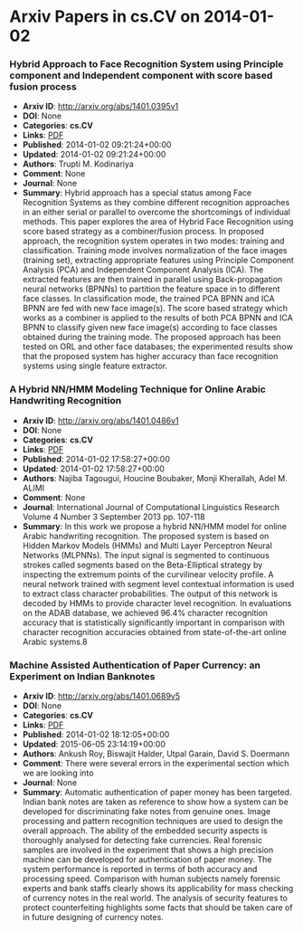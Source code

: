 # Arxiv Papers in cs.CV on 2014-01-02
### Hybrid Approach to Face Recognition System using Principle component and Independent component with score based fusion process
- **Arxiv ID**: http://arxiv.org/abs/1401.0395v1
- **DOI**: None
- **Categories**: **cs.CV**
- **Links**: [PDF](http://arxiv.org/pdf/1401.0395v1)
- **Published**: 2014-01-02 09:21:24+00:00
- **Updated**: 2014-01-02 09:21:24+00:00
- **Authors**: Trupti M. Kodinariya
- **Comment**: None
- **Journal**: None
- **Summary**: Hybrid approach has a special status among Face Recognition Systems as they combine different recognition approaches in an either serial or parallel to overcome the shortcomings of individual methods. This paper explores the area of Hybrid Face Recognition using score based strategy as a combiner/fusion process. In proposed approach, the recognition system operates in two modes: training and classification. Training mode involves normalization of the face images (training set), extracting appropriate features using Principle Component Analysis (PCA) and Independent Component Analysis (ICA). The extracted features are then trained in parallel using Back-propagation neural networks (BPNNs) to partition the feature space in to different face classes. In classification mode, the trained PCA BPNN and ICA BPNN are fed with new face image(s). The score based strategy which works as a combiner is applied to the results of both PCA BPNN and ICA BPNN to classify given new face image(s) according to face classes obtained during the training mode. The proposed approach has been tested on ORL and other face databases; the experimented results show that the proposed system has higher accuracy than face recognition systems using single feature extractor.



### A Hybrid NN/HMM Modeling Technique for Online Arabic Handwriting Recognition
- **Arxiv ID**: http://arxiv.org/abs/1401.0486v1
- **DOI**: None
- **Categories**: **cs.CV**
- **Links**: [PDF](http://arxiv.org/pdf/1401.0486v1)
- **Published**: 2014-01-02 17:58:27+00:00
- **Updated**: 2014-01-02 17:58:27+00:00
- **Authors**: Najiba Tagougui, Houcine Boubaker, Monji Kherallah, Adel M. ALIMI
- **Comment**: None
- **Journal**: International Journal of Computational Linguistics Research Volume
  4 Number 3 September 2013 pp. 107-118
- **Summary**: In this work we propose a hybrid NN/HMM model for online Arabic handwriting recognition. The proposed system is based on Hidden Markov Models (HMMs) and Multi Layer Perceptron Neural Networks (MLPNNs). The input signal is segmented to continuous strokes called segments based on the Beta-Elliptical strategy by inspecting the extremum points of the curvilinear velocity profile. A neural network trained with segment level contextual information is used to extract class character probabilities. The output of this network is decoded by HMMs to provide character level recognition. In evaluations on the ADAB database, we achieved 96.4% character recognition accuracy that is statistically significantly important in comparison with character recognition accuracies obtained from state-of-the-art online Arabic systems.8



### Machine Assisted Authentication of Paper Currency: an Experiment on Indian Banknotes
- **Arxiv ID**: http://arxiv.org/abs/1401.0689v5
- **DOI**: None
- **Categories**: **cs.CV**
- **Links**: [PDF](http://arxiv.org/pdf/1401.0689v5)
- **Published**: 2014-01-02 18:12:05+00:00
- **Updated**: 2015-06-05 23:14:19+00:00
- **Authors**: Ankush Roy, Biswajit Halder, Utpal Garain, David S. Doermann
- **Comment**: There were several errors in the experimental section which we are
  looking into
- **Journal**: None
- **Summary**: Automatic authentication of paper money has been targeted. Indian bank notes are taken as reference to show how a system can be developed for discriminating fake notes from genuine ones. Image processing and pattern recognition techniques are used to design the overall approach. The ability of the embedded security aspects is thoroughly analysed for detecting fake currencies. Real forensic samples are involved in the experiment that shows a high precision machine can be developed for authentication of paper money. The system performance is reported in terms of both accuracy and processing speed. Comparison with human subjects namely forensic experts and bank staffs clearly shows its applicability for mass checking of currency notes in the real world. The analysis of security features to protect counterfeiting highlights some facts that should be taken care of in future designing of currency notes.



